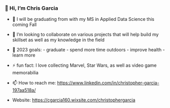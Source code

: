 ### 👋 Hi, I’m Chris Garcia

- 🌱 I will be graduating from with my MS in Applied Data Science this coming Fall
- 💞️ I’m looking to collaborate on various projects that will help build my skillset as well as my knowledge in the field
- 🥅 2023 goals:
      - graduate
      - spend more time outdoors
      - improve health
      - learn more

- ⚡️ fun fact: I love collecting Marvel, Star Wars, as well as video game memorabilia 
- 📫 How to reach me: https://www.linkedin.com/in/christopher-garcia-197aa518a/
- Website: https://cgarcia160.wixsite.com/christophergarcia

<!---
ChrisGarciaDS/ChrisGarciaDS is a ✨ special ✨ repository because its `README.md` (this file) appears on your GitHub profile.
You can click the Preview link to take a look at your changes.
--->
